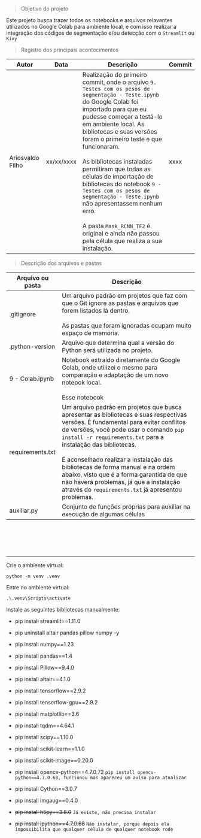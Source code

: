 > Objetivo do projeto

Este projeto busca trazer todos os notebooks e arquivos relavantes utilizados no Google Colab para ambiente local, e com isso realizar a integração dos códigos de segmentação e/ou detecção com o ``Streamlit`` ou ``Kivy``

> Registro dos principais acontecimentos

|Autor|Data|Descrição|Commit|
|-|-|-|-|
|Ariosvaldo Filho|xx/xx/xxxx|Realização do primeiro commit, onde o arquivo `9. Testes com os pesos de segmentação - Teste.ipynb` do Google Colab foi importado para que eu pudesse começar a testá-lo em ambiente local. As bibliotecas e suas versões foram o primeiro teste e que funcionaram. <br><br> As bibliotecas instaladas permitiram que todas as células de importação de bibliotecas do notebook `9 - Testes com os pesos de segmentação - Teste.ipynb` não apresentassem nenhum erro. <br><br>A pasta `Mask_RCNN_TF2` é original e ainda não passou pela célula que realiza a sua instalação.|xxxx|

> Descrição dos arquivos e pastas

|Arquivo ou pasta|Descrição|
|-|-|
|.gitignore|Um arquivo padrão em projetos que faz com que o Git ignore as pastas e arquivos que forem listados lá dentro. <br><br> As pastas que foram ignoradas ocupam muito espaço de memória.|
|.python-version|Arquivo que determina qual a versão do Python será utilizada no projeto.|
|9 - Colab.ipynb|Notebook extraído diretamente do Google Colab, onde utilizei o mesmo para comparação e adaptação de um novo noteook local. <br><br> Esse notebook|
|requirements.txt|Um arquivo padrão em projetos que busca apresentar as bibliotecas e suas respectivas versões. É fundamental para evitar conflitos de versões, você pode usar o comando `pip install -r requirements.txt` para a instalação das bibliotecas. <br><br>É aconselhado realizar a instalação das bibliotecas de forma manual e na ordem abaixo, visto que é a forma garantida de que não haverá problemas, já que a instalação através do ``requirements.txt`` já apresentou problemas.|
|auxiliar.py|Conjunto de funções próprias para auxiliar na execução de algumas células|




<br><br><br><br>

---

Crie o ambiente virtual:

`python -m venv .venv`

Entre no ambiente virtual:

`.\.venv\Scripts\activate`

Instale as seguintes bibliotecas manualmente:

* pip install streamlit==1.11.0

* pip uninstall altair pandas pillow numpy -y

* pip install numpy==1.23

* pip install pandas==1.4

* pip install Pillow==9.4.0

* pip install altair==4.1.0

* pip install tensorflow==2.9.2

* pip install tensorflow-gpu==2.9.2

* pip install matplotlib==3.6

* pip install tqdm==4.64.1

* pip install scipy==1.10.0

* pip install scikit-learn==1.1.0

* pip install scikit-image==0.20.0

* pip install opencv-python==4.7.0.72 `pip install opencv-python==4.7.0.68, funcionou mas apareceu um aviso para atualizar`

* pip install Cython==3.0.7

* pip install imgaug==0.4.0

* ~~pip install h5py==3.8.0~~ `Já existe, não precisa instalar`

* ~~pip install ipython==4.7.0.68~~ `Não instalar, porque depois ela impossibilita que qualquer célula de qualquer notebook rode`